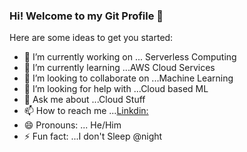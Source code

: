 ### Hi! Welcome to my Git Profile 👋

Here are some ideas to get you started:

- 🔭 I’m currently working on ... Serverless Computing 
- 🌱 I’m currently learning ...AWS Cloud Services 
- 👯 I’m looking to collaborate on ...Machine Learning
- 🤔 I’m looking for help with ...Cloud based ML
- 💬 Ask me about ...Cloud Stuff
- 📫 How to reach me ...[Linkdin:](https://www.linkedin.com/in/uvindu-dharmawardana-57aa13143/)
- 😄 Pronouns: ... He/Him
- ⚡ Fun fact: ...I don't Sleep @night

